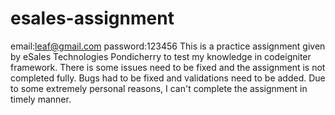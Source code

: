 # esales-assignment
email:leaf@gmail.com
password:123456
This is a practice assignment given by eSales Technologies Pondicherry to test my knowledge in codeigniter framework. There is some issues need to be fixed and the assignment is not completed fully. Bugs had to be fixed and validations need to be added. Due to some extremely personal reasons, I can't complete the assignment in timely manner. 
